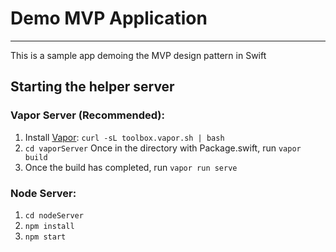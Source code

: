 # Demo MVP Application

---

This is a sample app demoing the MVP design pattern in Swift

## Starting the helper server

### Vapor Server (Recommended): 
1. Install [Vapor](http://vapor.codes/): `curl -sL toolbox.vapor.sh | bash`
2. `cd vaporServer` Once in the directory with Package.swift, run `vapor build`
3. Once the build has completed, run `vapor run serve`

### Node Server: 
1. `cd nodeServer`
2. `npm install`
3. `npm start`
